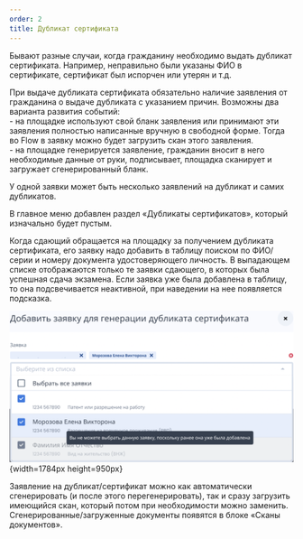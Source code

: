 ```yaml
---
order: 2
title: Дубликат сертификата
---
```


Бывают разные случаи, когда гражданину необходимо выдать дубликат сертификата. Например, неправильно были указаны ФИО в сертификате, сертификат был испорчен или утерян и т.д.

При выдаче дубликата сертификата обязательно наличие заявления от гражданина о выдаче дубликата с указанием причин. Возможны два варианта развития событий:\
\- на площадке используют свой бланк заявления или принимают эти заявления полностью написанные вручную в свободной форме. Тогда во Flow в заявку можно будет загрузить скан этого заявления.\
\- на площадке генерируется заявление, гражданин вносит в него необходимые данные от руки, подписывает, площадка сканирует и загружает сгенерированный бланк.

У одной заявки может быть несколько заявлений на дубликат и самих дубликатов. 

В главное меню добавлен раздел «Дубликаты сертификатов», который изначально будет пустым.

Когда сдающий обращается на площадку за получением дубликата сертификата, его заявку надо добавить в таблицу поиском по ФИО/серии и номеру документа удостоверяющего личность. В выпадающем списке отображаются только те заявки сдающего, в которых была успешная сдача экзамена. Если заявка уже была добавлена в таблицу, то она подсвечивается неактивной, при наведении на нее появляется подсказка.

![](./dublikat-sertifikata.png){width=1784px height=950px}



Заявление на дубликат/сертификат можно как автоматически сгенерировать (и после этого перегенерировать), так и сразу загрузить имеющийся скан, который потом при необходимости можно заменить. Сгенерированные/загруженные документы появятся в блоке «Сканы документов».



